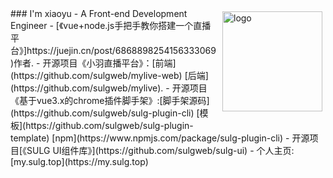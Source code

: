 <img src="https://github-readme-stats.vercel.app/api?username=sulgweb&show_icons=true" alt="logo" height="160" align="right" style="margin: 5px; margin-bottom: 20px;" /> 
### I'm xiaoyu
-  A Front-end Development Engineer
-  [《vue+node.js手把手教你搭建一个直播平台》]https://juejin.cn/post/6868898254156333069)作者.
-  开源项目《小羽直播平台》：[前端](https://github.com/sulgweb/mylive-web) [后端](https://github.com/sulgweb/mylive). 
-  开源项目《基于vue3.x的chrome插件脚手架》:[脚手架源码](https://github.com/sulgweb/sulg-plugin-cli) [模板](https://github.com/sulgweb/sulg-plugin-template) [npm](https://www.npmjs.com/package/sulg-plugin-cli)
-  开源项目[《SULG UI组件库》](https://github.com/sulgweb/sulg-ui)
-  个人主页:[my.sulg.top](https://my.sulg.top)